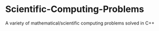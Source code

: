 # Scientific-Computing-Problems
A variety of mathematical/scientific computing problems solved in C++
